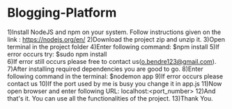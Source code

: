 # Blogging-Platform
1)Install NodeJS and npm on your system.
   Follow instructions given on the link : https://nodejs.org/en/
2)Download the project zip and unzip it.
3)Open terminal in the project folder
4)Enter following command:
    $npm install
5)If error occurs try:
    $sudo npm install  
6)If error still occurs please free to contact us(o.bendre123@gmail.com).
7)After installing required dependencies you are good to go.
8)Enter following command in the terminal:
    $nodemon app
9)If error occurs please contact us
10)If the port used by me is busy you change it in app.js
11)Now open browser and enter following URL:
    localhost:<port_number>
12)And that's it. You can use all the functionalities of the project.
13)Thank You.